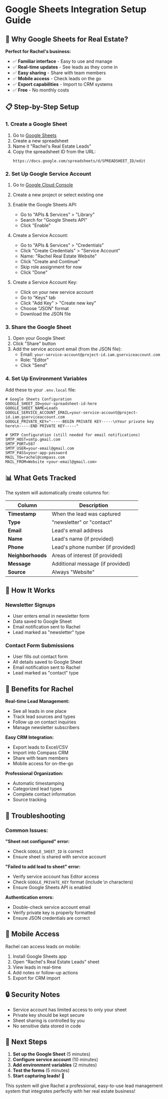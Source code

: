 # Google Sheets Integration Setup Guide

## 🎯 Why Google Sheets for Real Estate?

**Perfect for Rachel's business:**
- ✅ **Familiar interface** - Easy to use and manage
- ✅ **Real-time updates** - See leads as they come in
- ✅ **Easy sharing** - Share with team members
- ✅ **Mobile access** - Check leads on the go
- ✅ **Export capabilities** - Import to CRM systems
- ✅ **Free** - No monthly costs

## 📋 Step-by-Step Setup

### 1. Create a Google Sheet

1. Go to [Google Sheets](https://sheets.google.com)
2. Create a new spreadsheet
3. Name it "Rachel's Real Estate Leads"
4. Copy the spreadsheet ID from the URL:
   ```
   https://docs.google.com/spreadsheets/d/SPREADSHEET_ID/edit
   ```

### 2. Set Up Google Service Account

1. Go to [Google Cloud Console](https://console.cloud.google.com)
2. Create a new project or select existing one
3. Enable the Google Sheets API:
   - Go to "APIs & Services" > "Library"
   - Search for "Google Sheets API"
   - Click "Enable"

4. Create a Service Account:
   - Go to "APIs & Services" > "Credentials"
   - Click "Create Credentials" > "Service Account"
   - Name: "Rachel Real Estate Website"
   - Click "Create and Continue"
   - Skip role assignment for now
   - Click "Done"

5. Create a Service Account Key:
   - Click on your new service account
   - Go to "Keys" tab
   - Click "Add Key" > "Create new key"
   - Choose "JSON" format
   - Download the JSON file

### 3. Share the Google Sheet

1. Open your Google Sheet
2. Click "Share" button
3. Add the service account email (from the JSON file):
   - Email: `your-service-account@project-id.iam.gserviceaccount.com`
   - Role: "Editor"
   - Click "Send"

### 4. Set Up Environment Variables

Add these to your `.env.local` file:

```env
# Google Sheets Configuration
GOOGLE_SHEET_ID=your-spreadsheet-id-here
GOOGLE_SHEET_NAME=Leads
GOOGLE_SERVICE_ACCOUNT_EMAIL=your-service-account@project-id.iam.gserviceaccount.com
GOOGLE_PRIVATE_KEY="-----BEGIN PRIVATE KEY-----\nYour private key here\n-----END PRIVATE KEY-----"

# SMTP Configuration (still needed for email notifications)
SMTP_HOST=smtp.gmail.com
SMTP_PORT=587
SMTP_USER=your-email@gmail.com
SMTP_PASS=your-app-password
MAIL_TO=rachel@compass.com
MAIL_FROM=Website <your-email@gmail.com>
```

## 📊 What Gets Tracked

The system will automatically create columns for:

| Column | Description |
|--------|-------------|
| **Timestamp** | When the lead was captured |
| **Type** | "newsletter" or "contact" |
| **Email** | Lead's email address |
| **Name** | Lead's name (if provided) |
| **Phone** | Lead's phone number (if provided) |
| **Neighborhoods** | Areas of interest (if provided) |
| **Message** | Additional message (if provided) |
| **Source** | Always "Website" |

## 🔄 How It Works

### Newsletter Signups
- User enters email in newsletter form
- Data saved to Google Sheet
- Email notification sent to Rachel
- Lead marked as "newsletter" type

### Contact Form Submissions
- User fills out contact form
- All details saved to Google Sheet
- Email notification sent to Rachel
- Lead marked as "contact" type

## 🚀 Benefits for Rachel

**Real-time Lead Management:**
- See all leads in one place
- Track lead sources and types
- Follow up on contact inquiries
- Manage newsletter subscribers

**Easy CRM Integration:**
- Export leads to Excel/CSV
- Import into Compass CRM
- Share with team members
- Mobile access for on-the-go

**Professional Organization:**
- Automatic timestamping
- Categorized lead types
- Complete contact information
- Source tracking

## 🔧 Troubleshooting

### Common Issues:

**"Sheet not configured" error:**
- Check `GOOGLE_SHEET_ID` is correct
- Ensure sheet is shared with service account

**"Failed to add lead to sheet" error:**
- Verify service account has Editor access
- Check `GOOGLE_PRIVATE_KEY` format (include \n characters)
- Ensure Google Sheets API is enabled

**Authentication errors:**
- Double-check service account email
- Verify private key is properly formatted
- Ensure JSON credentials are correct

## 📱 Mobile Access

Rachel can access leads on mobile:
1. Install Google Sheets app
2. Open "Rachel's Real Estate Leads" sheet
3. View leads in real-time
4. Add notes or follow-up actions
5. Export for CRM import

## 🔒 Security Notes

- Service account has limited access to only your sheet
- Private key should be kept secure
- Sheet sharing is controlled by you
- No sensitive data stored in code

## 🎉 Next Steps

1. **Set up the Google Sheet** (5 minutes)
2. **Configure service account** (10 minutes)
3. **Add environment variables** (2 minutes)
4. **Test the forms** (5 minutes)
5. **Start capturing leads!** 🚀

This system will give Rachel a professional, easy-to-use lead management system that integrates perfectly with her real estate business!
